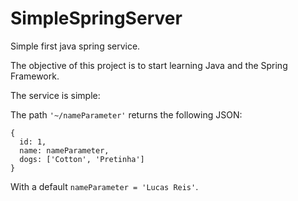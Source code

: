 SimpleSpringServer
==================

Simple first java spring service.

The objective of this project is to start learning Java and the Spring Framework.

The service is simple:

The path `'~/nameParameter'` returns the following JSON:

	{
	  id: 1,
	  name: nameParameter,
	  dogs: ['Cotton', 'Pretinha']  
	}

With a default `nameParameter = 'Lucas Reis'`.
